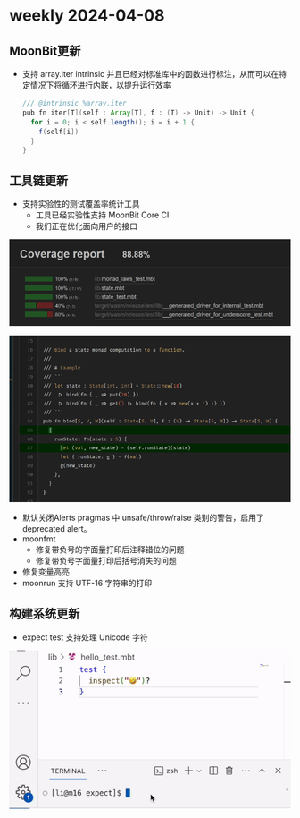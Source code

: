 # weekly 2024-04-08
## MoonBit更新

- 支持 array.iter intrinsic 并且已经对标准库中的函数进行标注，从而可以在特定情况下将循环进行内联，以提升运行效率

  ```java
  /// @intrinsic %array.iter
  pub fn iter[T](self : Array[T], f : (T) -> Unit) -> Unit {
    for i = 0; i < self.length(); i = i + 1 {
      f(self[i])
    }
  }
  ```

## 工具链更新

- 支持实验性的测试覆盖率统计工具
  - 工具已经实验性支持 MoonBit Core CI
  - 我们正在优化面向用户的接口

![image](MoonBit%20Update0408%2074f244b8a35847abae849d6afac5d61b/1280X1280.png)

![image](MoonBit%20Update0408%2074f244b8a35847abae849d6afac5d61b/2.png)

- 默认关闭Alerts pragmas 中 unsafe/throw/raise 类别的警告，启用了 deprecated alert。
- moonfmt
  - 修复带负号的字面量打印后注释错位的问题
  - 修复带负号字面量打印后括号消失的问题
- 修复变量高亮
- moonrun 支持 UTF-16 字符串的打印

## 构建系统更新

- expect test 支持处理 Unicode 字符

![image](MoonBit%20Update0408%2074f244b8a35847abae849d6afac5d61b/b3123cf6-d093-4d88-8742-9800cd3a905d.gif)
